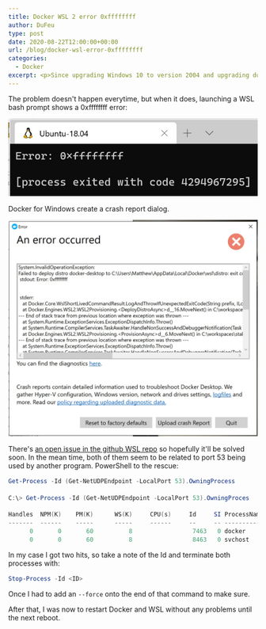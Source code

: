 ```yaml
---
title: Docker WSL 2 error 0xffffffff
author: DuFeu
type: post
date: 2020-08-22T12:00:00+00:00
url: /blog/docker-wsl-error-0xffffffff
categories:
  - Docker
excerpt: <p>Since upgrading Windows 10 to version 2004 and upgrading docker for Windows to use WSL 2 I've been getting a very unhelpful "error 0xffffffff" when launcing a bash prompt.</p><p>I'm sure it will get fixed at some point, but for the mean time it seems something is hogging port 53 and causing conflicts. Thankfully there's some PowerShell to fix it.</p>
---
```


The problem doesn't happen everytime, but when it does, launching a WSL bash prompt shows a 0xffffffff error:

![WSL bash prompt with error 0xffffffff](../../../images/2020/WSL-Port53.jpg "WSL bash prompt with error 0xffffffff")

Docker for Windows create a crash report dialog.

![Docker for Windows with error 0xffffffff](../../../images/2020/Docker-Port53.jpg "Docker for Windows with error 0xffffffff")

There's [an open issue in the github WSL repo](https://github.com/microsoft/WSL/issues/4364) so hopefully it'll be solved soon. In the mean time, both of them seem to be related to port 53 being used by another program. PowerShell to the rescue:

```powershell
Get-Process -Id (Get-NetUDPEndpoint -LocalPort 53).OwningProcess

C:\> Get-Process -Id (Get-NetUDPEndpoint -LocalPort 53).OwningProces

Handles  NPM(K)    PM(K)      WS(K)     CPU(s)     Id     SI ProcessName
-------  ------    -----      -----     ------     --     -- -----------
      0       0       60          8                 7463   0 docker
      0       0       60          8                 8463   0 svchost
```

In my case I got two hits, so take a note of the Id and terminate both processes with:

```powershell
Stop-Process -Id <ID>
```

Once I had to add an `--force` onto the end of that command to make sure.

After that, I was now to restart Docker and WSL without any problems until the next reboot.
